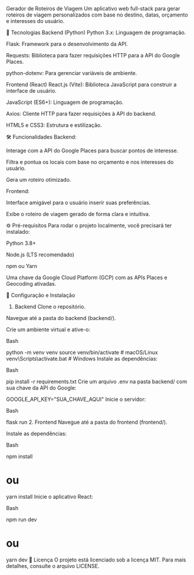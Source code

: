 Gerador de Roteiros de Viagem
Um aplicativo web full-stack para gerar roteiros de viagem personalizados com base no destino, datas, orçamento e interesses do usuário.

🚀 Tecnologias
Backend (Python)
Python 3.x: Linguagem de programação.

Flask: Framework para o desenvolvimento da API.

Requests: Biblioteca para fazer requisições HTTP para a API do Google Places.

python-dotenv: Para gerenciar variáveis de ambiente.

Frontend (React)
React.js (Vite): Biblioteca JavaScript para construir a interface de usuário.

JavaScript (ES6+): Linguagem de programação.

Axios: Cliente HTTP para fazer requisições à API do backend.

HTML5 e CSS3: Estrutura e estilização.

🛠️ Funcionalidades
Backend:

Interage com a API do Google Places para buscar pontos de interesse.

Filtra e pontua os locais com base no orçamento e nos interesses do usuário.

Gera um roteiro otimizado.

Frontend:

Interface amigável para o usuário inserir suas preferências.

Exibe o roteiro de viagem gerado de forma clara e intuitiva.

⚙️ Pré-requisitos
Para rodar o projeto localmente, você precisará ter instalado:

Python 3.8+

Node.js (LTS recomendado)

npm ou Yarn

Uma chave da Google Cloud Platform (GCP) com as APIs Places e Geocoding ativadas.

🔧 Configuração e Instalação
1. Backend
Clone o repositório.

Navegue até a pasta do backend (backend/).

Crie um ambiente virtual e ative-o:

Bash

python -m venv venv
source venv/bin/activate  # macOS/Linux
venv\Scripts\activate.bat  # Windows
Instale as dependências:

Bash

pip install -r requirements.txt
Crie um arquivo .env na pasta backend/ com sua chave da API do Google:

GOOGLE_API_KEY="SUA_CHAVE_AQUI"
Inicie o servidor:

Bash

flask run
2. Frontend
Navegue até a pasta do frontend (frontend/).

Instale as dependências:

Bash

npm install
# ou
yarn install
Inicie o aplicativo React:

Bash

npm run dev
# ou
yarn dev
📄 Licença
O projeto está licenciado sob a licença MIT. Para mais detalhes, consulte o arquivo LICENSE.


